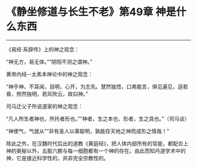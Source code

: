 # 《静坐修道与长生不老》第49章 神是什么东西

------

《易经·系辞传》上的神之观念：

“神无方，易无体。”“阴阳不测之谓神。”

黄帝内经--太素本神论中的神之观念：

“神乎神，不耳闻，目明，心开，为志先。慧然独悟，口弗能言，俱见遍见，适若昏，照然独明，若风吹云，故曰神。”

司马迁父子所说道家的神之观念：

“凡人所生者神也，所托者形也。”“神者，生之本也，形者，生之具也。”（司马谈）

“神使气，气就从”“非有圣人以乘聪明，孰能存天地之神而成形之情哉！”

除此之外，在汉魏时代后出的道教《黄庭经》，把人体内部所有的官能，都配合上神的奥秘以外，五脏六腑与每一细胞都有一个神的存在。由此而知丹道学术中的神，它是接近科学性的，并非完全宗教性的。